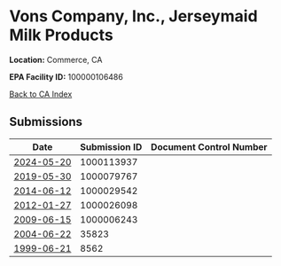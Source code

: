 # Vons Company, Inc., Jerseymaid Milk Products

**Location:** Commerce, CA

**EPA Facility ID:** 100000106486

[Back to CA Index](../../index.md)

## Submissions

| Date | Submission ID | Document Control Number |
|------|--------------|-------------------------|
| [2024-05-20](submissions/1000113937.md) | 1000113937 |  |
| [2019-05-30](submissions/1000079767.md) | 1000079767 |  |
| [2014-06-12](submissions/1000029542.md) | 1000029542 |  |
| [2012-01-27](submissions/1000026098.md) | 1000026098 |  |
| [2009-06-15](submissions/1000006243.md) | 1000006243 |  |
| [2004-06-22](submissions/35823.md) | 35823 |  |
| [1999-06-21](submissions/8562.md) | 8562 |  |
